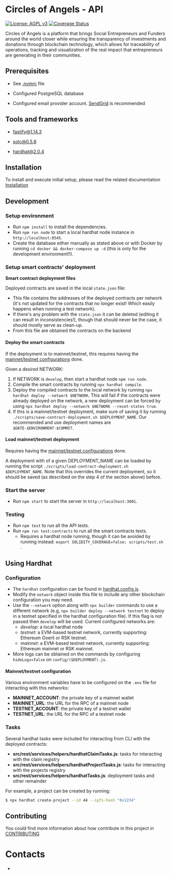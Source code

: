 # Circles of Angels - API

[![License: AGPL v3](https://img.shields.io/badge/License-AGPL_v3-blue.svg)](https://www.gnu.org/licenses/agpl-3.0)
[![Coverage Status](https://coveralls.io/repos/gitlab/atixlabs-oss/coa-v2/circles-of-angels-api-v2/badge.svg?branch=develop)](https://coveralls.io/gitlab/atixlabs-oss/coa-v2/circles-of-angels-api-v2?branch=develop)

Circles of Angels is a platform that brings Social Entrepreneurs and Funders around the world closer while ensuring the transparency of investments and donations through blockchain technology, which allows for traceability of operations, tracking and visualization of the real impact that entrepreneurs are generating in their communities.

## Prerequisites

- See [.nvmrc](./.nvmrc) file

- Configured PostgreSQL database

- Configured email provider account. [SendGrid](www.sengrid.com) is recommended

## Tools and frameworks

- fastify@1.14.3

- solc@0.5.8

- hardhat@2.0.4

## Installation

To install and execute initial setup, please read the related documentation [Installation](docs/installation.md)


## Development

### Setup environment

- Run `npm install` to install the dependencies.
- Run `npm run node` to start a local hardhat node instance in `http://localhost:8545`.
- Create the database either manually as stated above or with Docker by running `cd docker && docker-compose up -d` (this is only for the development environment!!).

### Setup smart contracts' deployment

**Smart contract deployment files**

Deployed contracts are saved in the local `state.json` file:
- This file contains the addresses of the deployed contracts per network (it's not updated for the contracts that no longer exist! Which easily happens when running a test network).
- If there's any problem with the `state.json` it can be deleted (editing it can result in inconsistencies!), though that should never be the case, it should mostly serve as clean-up.
- From this file are obtained the contracts on the backend


#### Deploy the smart contracts

If the deployment is to mainnet/testnet, this requires having the [mainnet/testnet configurations](#mainnettestnet-configuration) done.

Given a desired NETWORK:
1. If NETWORK is `develop`, then start a hardhat node `npm run node`.
2. Compile the smart contracts by running `npx hardhat compile`.
3. Deploy the compiled contracts to the local network by running `npx hardhat deploy --network $NETWORK`.
   This will fail if the contracts were already deployed on the network, a new deployment can be forced by using `npx hardhat deploy --network $NETWORK --reset-states true`.
4. If this is a mainnet/testnet deployment, make sure of saving it by running `./scripts/save-contract-deployment.sh $DEPLOYMENT_NAME`. Our recommended and use deployment names are `$DATE-$ENVIRONMENT-$COMMIT`.

#### Load mainnet/testnet deployment

Requires having the [mainnet/testnet configurations](#mainnettestnet-configuration) done.

A deployment with of a given DEPLOYMENT_NAME can be loaded by running the script `./scripts/load-contract-deployment.sh $DEPLOYMENT_NAME`.
Note that this overrides the current deployment, so it should be saved (as described on the step 4 of the section above) before.

### Start the server

- Run `npm start` to start the server in `http://localhost:3001`.

### Testing

- Run `npm test` to run all the API tests.
- Run `npm run test:contracts` to run all the smart contracts tests.
  - Requires a hardhat node running, though it can be avoided by running instead: `export SOLIDITY_COVERAGE=false; scripts/test.sh `.


## Using Hardhat

### Configuration

- The `hardhat` configuration can be found in [hardhat.config.js](./hardhat.config.js).
- Modify the `network` object inside this file to include any other blockchain configuration you may need.
- Use the `--network` option along with `npx builder` commands to use a different network (e.g, `npx builder deploy --network testnet` to deploy in a testnet specified in the hardhat configuration file). If this flag is not passed then `develop` will be used. Current configured networks are:
  - _develop_: a local hardhat node
  - _testnet_: a EVM-based testnet network, currently supporting: Ethereum Goerli or RSK testnet.
  - _mainnet_: a EVM-based testnet network, currently supporting: Ethereum mainnet or RSK mainnet.
- More logs can be obtained on the commands by configuring `hideLogs=false` on `config/($DEPLOYMENT).js`.

#### Mainnet/testnet configuration

Various environment variables have to be configured on the `.env` file for interacting with this networks:
- __MAINNET_ACCOUNT__: the private key of a mainnet wallet
- __MAINNET_URL__: the URL for the RPC of a mainnet node
- __TESTNET_ACCOUNT__: the private key of a testnet wallet
- __TESTNET_URL__: the URL for the RPC of a testnet node

### Tasks

Several hardhat tasks were included for interacting from CLI with the deployed contracts:
- __src/rest/services/helpers/hardhatClaimTasks.js__: tasks for interacting with the claim registry
- __src/rest/services/helpers/hardhatProjectTasks.js__: tasks for interacting with the projects registry
- __src/rest/services/helpers/hardhatTasks.js__: deployment tasks and other remainder

For example, a project can be created by running:
```bash
$ npx hardhat create-project --id 44 --ipfs-hash "0x1234"
```


## Contributing

You could find more information about how contribute in this project in [CONTRIBUTING](CONTRIBUTING.md)

# Contacts

-
